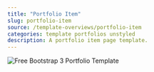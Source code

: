 ```yaml
---
title: "Portfolio Item"
slug: portfolio-item
source: /template-overviews/portfolio-item
categories: template portfolios unstyled
description: A portfolio item page template.
---
```


<img src="http://sbootstrap.startbootstrapc.netdna-cdn.com/assets/img/templates/portfolio-item.jpg" class="img-responsive" alt="Free Bootstrap 3 Portfolio Template">
